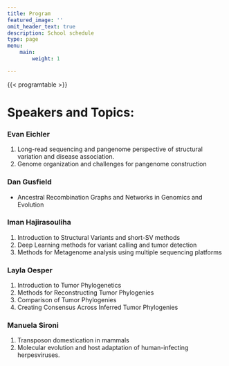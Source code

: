 ```yaml
---
title: Program
featured_image: ''
omit_header_text: true
description: School schedule
type: page
menu:
    main:
        weight: 1

---
```


{{< programtable >}}

<!-- {{< table >}}
|             	| Sunday  	| Monday  	| Tuesday 	| Wednesday 	| Thursday 	|
|-------------	|---------	|---------	|---------	|-----------	|----------	|
| 9:00-10:30  	|         	| Lecture 1 	| Lecture 	| Lecture   	| Lecture  	|
| 10:30-11:00 	|         	|         	|         	|           	|          	|
| 11:00-12:30 	|         	| Lecture 	| Lecture 	| Lecture   	| Lecture  	|
| 12:30-14:00 	|         	|         	|         	|           	|          	|
| 14:00-15:30 	|         	| Lecture 	| Lecture 	|           	| Lecture  	|
| 15:30-16:00 	|         	|         	|         	|           	|          	|
| 16:00-17:30 	|         	| Lecture 	| Lecture 	|           	| Lecture  	|
{{</table>}} -->

# Speakers and Topics:

### Evan Eichler 
1.  Long-read sequencing and pangenome perspective of structural variation and
    disease association. 
2.  Genome organization and challenges for pangenome construction
    
### Dan Gusfield
*   Ancestral Recombination Graphs and Networks in Genomics and Evolution

### Iman Hajirasouliha 
1.  Introduction to Structural Variants and short-SV methods
2.  Deep Learning methods for variant calling and tumor detection
3.  Methods for Metagenome analysis using multiple sequencing platforms

### Layla Oesper

1.  Introduction to Tumor Phylogenetics
2.  Methods for Reconstructing Tumor Phylogenies 
3.  Comparison of Tumor Phylogenies 
4.  Creating Consensus Across Inferred Tumor Phylogenies

### Manuela Sironi
1.  Transposon domestication in mammals
2.  Molecular evolution and host adaptation of human-infecting herpesviruses.
